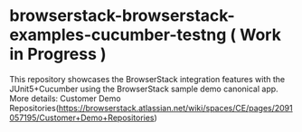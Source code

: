 # browserstack-browserstack-examples-cucumber-testng ( Work in Progress )
This repository showcases the BrowserStack integration features with the JUnit5+Cucumber using the BrowserStack sample demo canonical app. More details: Customer Demo Repositories(https://browserstack.atlassian.net/wiki/spaces/CE/pages/2091057195/Customer+Demo+Repositories)
